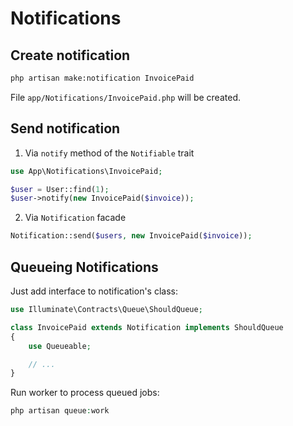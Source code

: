 # Notifications

## Create notification

```bash
php artisan make:notification InvoicePaid
```

File `app/Notifications/InvoicePaid.php` will be created.

## Send notification

1. Via `notify` method of the `Notifiable` trait

```php
use App\Notifications\InvoicePaid;

$user = User::find(1);
$user->notify(new InvoicePaid($invoice));
```

2. Via `Notification` facade

```php
Notification::send($users, new InvoicePaid($invoice));
```

## Queueing Notifications

Just add interface to notification's class:

```php
use Illuminate\Contracts\Queue\ShouldQueue;

class InvoicePaid extends Notification implements ShouldQueue
{
    use Queueable;

    // ...
}
```

Run worker to process queued jobs:

```php
php artisan queue:work
```
